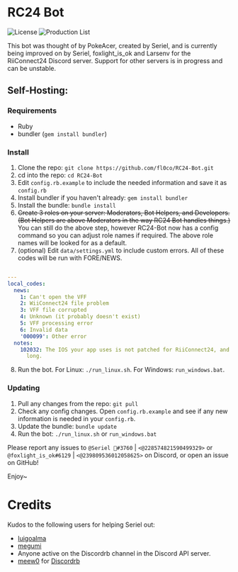 # RC24 Bot
![License](https://img.shields.io/github/license/riiconnect24/rc24-bot.svg)
![Production List](https://img.shields.io/discord/206934458954153984.svg)

This bot was thought of by PokeAcer, created by Seriel, and is currently being improved on by Seriel, foxlight_is_ok and Larsenv for the RiiConnect24 Discord server. Support for other servers is in progress and can be unstable.

## Self-Hosting:
### Requirements
- Ruby
- bundler (`gem install bundler`)

### Install
1. Clone the repo: `git clone https://github.com/fl0co/RC24-Bot.git`
2. cd into the repo: `cd RC24-Bot`
3. Edit `config.rb.example` to include the needed information and save it as `config.rb`
4. Install bundler if you haven't already: `gem install bundler`
5. Install the bundle: `bundle install`
6. ~~Create 3 roles on your server: Moderators, Bot Helpers, and Developers.
<br/>(Bot Helpers are above Moderators in the way RC24 Bot handles things.)~~
<br/> You can still do the above step, however RC24-Bot now has a config command so you can
adjust role names if required. The above role names will be looked for as a default.
7. (optional) Edit `data/settings.yml` to include custom errors.
All of these codes will be run with FORE/NEWS.
```yaml

---
local_codes:
  news:
    1: Can't open the VFF
    2: WiiConnect24 file problem
    3: VFF file corrupted
    4: Unknown (it probably doesn't exist)
    5: VFF processing error
    6: Invalid data
    '000099': Other error
  notes:
    102032: The IOS your app uses is not patched for RiiConnect24, and you took too
      long.
```

8. Run the bot. For Linux: `./run_linux.sh`. For Windows: `run_windows.bat`.

### Updating
1. Pull any changes from the repo: `git pull`
2. Check any config changes. Open `config.rb.example` and see if any new information is
needed in your `config.rb`.
3. Update the bundle: `bundle update`
4. Run the bot: `./run_linux.sh` or `run_windows.bat`

Please report any issues to `@Seriel 🌈#3760` | `<@228574821590499329>` 
or `@foxlight_is_ok#6129` | `<@239809536012058625>` on Discord, or open an issue on GitHub!

Enjoy~
<br/>

# Credits

Kudos to the following users for helping Seriel out:

- [luigoalma](https://github.com/luigoalma)
- [megumi](https://github.com/megumisonoda)
- Anyone active on the Discordrb channel in the Discord API server.
- [meew0](https://github.com/meew0) for [Discordrb](https://github.com/meew0/discordrb)
